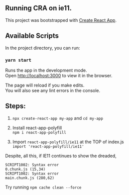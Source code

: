 ## Running CRA on ie11.

This project was bootstrapped with [Create React App](https://github.com/facebook/create-react-app).

## Available Scripts

In the project directory, you can run:

### `yarn start`

Runs the app in the development mode.<br />
Open [http://localhost:3000](http://localhost:3000) to view it in the browser.

The page will reload if you make edits.<br />
You will also see any lint errors in the console.


## Steps:

1. `npx create-react-app my-app` and `cd my-app`

2. Install react-app-polyfill<br>
  `npm i react-app-polyfill`
  
3. Import `react-app-polyfill/ie11` at the TOP of index.js<br>
  `import 'react-app-polyfill/ie11'`

 
Despite, all this, if IE11 continues to show the dreaded,
```
SCRIPT1002: Syntax error
0.chunk.js (15,34)
SCRIPT1002: Syntax error
main.chunk.js (280,62)
```
Try running `npm cache clean --force`


 
 
 
 
